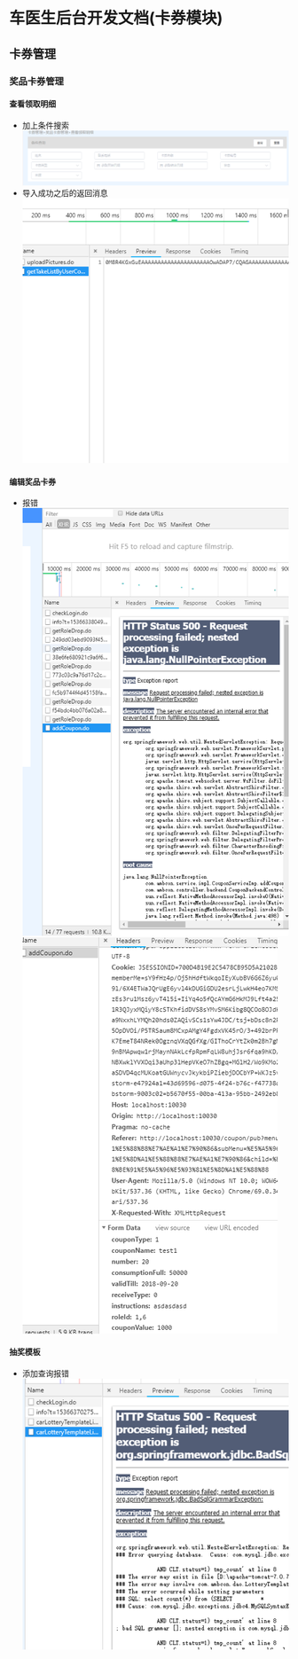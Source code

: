 车医生后台开发文档(卡券模块)
=========================
## 卡券管理 
### 奖品卡券管理
#### 查看领取明细
+ 加上条件搜索    
 ![list-1](imgs/2018-09-11/list-1.jpg) 
+ 导入成功之后的返回消息    
 ![list-2](imgs/2018-09-11/list-2.jpg)
#### 编辑奖品卡券
+ 报错        
  ![list-3](imgs/2018-09-11/list-3.jpg)       
  ![list-4](imgs/2018-09-11/list-4.jpg)       
#### 抽奖模板
+ 添加查询报错                
![list-5](imgs/2018-09-11/list-5.jpg)           
